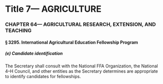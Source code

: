 
# Title 7— AGRICULTURE
### CHAPTER 64— AGRICULTURAL RESEARCH, EXTENSION, AND TEACHING
#### § 3295. International Agricultural Education Fellowship Program
##### (e) Candidate identification

The Secretary shall consult with the National FFA Organization, the National 4–H Council, and other entities as the Secretary determines are appropriate to identify candidates for fellowships.

